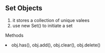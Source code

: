 <h2>Set Objects</h2>
<ol>
<li>it stores a collection of unique valees </li>
<li>use new Set() to initiate a set</li>
</ol>
<p>Methods</p>
<li>obj.has(), obj.add(), obj.clear(), obj.delete()</li>
